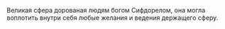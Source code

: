 Великая сфера дорованая людям богом Сифдорелом, она могла воплотить внутри себя любые желания и ведения держащего сферу.
